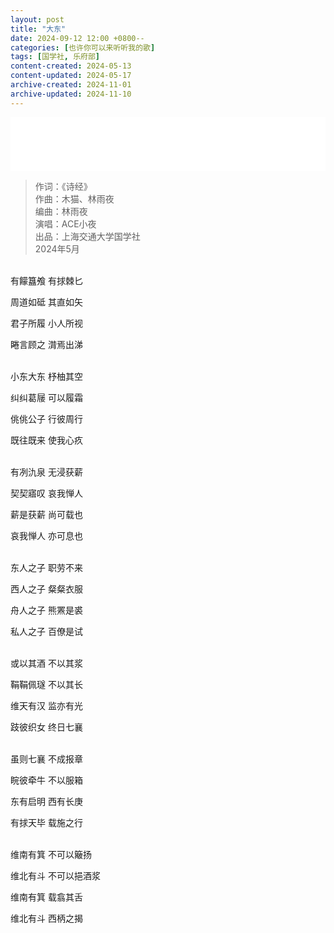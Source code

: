 ```yaml
---
layout: post
title: "大东"
date: 2024-09-12 12:00 +0800--
categories: [也许你可以来听听我的歌]
tags: [国学社, 乐府部]
content-created: 2024-05-13
content-updated: 2024-05-17
archive-created: 2024-11-01
archive-updated: 2024-11-10
---
```


<iframe frameborder="no" border="0" marginwidth="0" marginheight="0" width="100%" height=86 src="//music.163.com/outchain/player?type=2&id=2626372587&auto=0&height=66"></iframe>

> 作词：《诗经》  
> 作曲：木猫、林雨夜  
> 编曲：林雨夜  
> 演唱：ACE小夜  
> 出品：上海交通大学国学社  
> 2024年5月

<br>
有饛簋飧 有捄棘匕

周道如砥 其直如矢

君子所履 小人所视

睠言顾之 潸焉出涕

<br>
小东大东 杼柚其空

纠纠葛屦 可以履霜

佻佻公子 行彼周行

既往既来 使我心疚

<br>
有冽氿泉 无浸获薪

契契寤叹 哀我惮人

薪是获薪 尚可载也

哀我惮人 亦可息也

<br>
东人之子 职劳不来

西人之子 粲粲衣服

舟人之子 熊罴是裘

私人之子 百僚是试

<br>
或以其酒 不以其浆

鞙鞙佩璲 不以其长

维天有汉 监亦有光

跂彼织女 终日七襄

<br>
虽则七襄 不成报章

睆彼牵牛 不以服箱

东有启明 西有长庚

有捄天毕 载施之行

<br>
维南有箕 不可以簸扬

维北有斗 不可以挹酒浆

维南有箕 载翕其舌

维北有斗 西柄之揭

